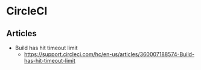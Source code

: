 # CircleCI
## Articles
* Build has hit timeout limit
  * https://support.circleci.com/hc/en-us/articles/360007188574-Build-has-hit-timeout-limit
